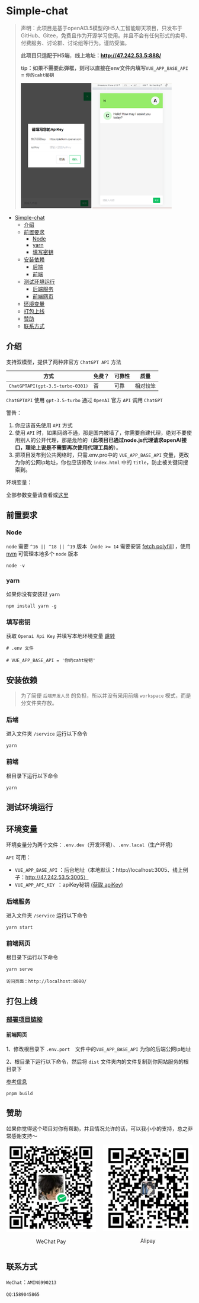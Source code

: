 # Simple-chat

> 声明：此项目是基于openAI3.5模型的H5人工智能聊天项目，只发布于 GitHub、Gitee，免费且作为开源学习使用。并且不会有任何形式的卖号、付费服务、讨论群、讨论组等行为。谨防受骗。
>
> **此项目只适配于H5端**，**线上地址：http://47.242.53.5:888/**
>
> **tip：如果不需要此弹框，则可以直接在env文件内填写`VUE_APP_BASE_API` = `你的caht秘钥`**
>
> <img src="./docs/c1.png" alt="image-20230505141729128" style="zoom: 33%;" />
>
> <img src="./docs/c2.png" alt="image-20230505101851583" style="zoom: 33%;" />

- [Simple-chat](#Simple-chat)
  - [介绍](#介绍)
  - [前置要求](#前置要求)
    - [Node](#node)
    - [yarn](#yarn)
    - [填写密钥](#填写密钥)
  - [安装依赖](#安装依赖)
    - [后端](#后端)
    - [前端](#前端)
  - [测试环境运行](#测试环境运行)
    - [后端服务](#后端服务)
    - [前端网页](#前端网页)
  - [环境变量](#环境变量)
  - [打包上线](#打包上线)
  - [赞助](#赞助)
  - [联系方式](#联系方式)

## 介绍

支持双模型，提供了两种非官方 `ChatGPT API` 方法

| 方式                             | 免费？ | 可靠性 | 质量     |
| -------------------------------- | ------ | ------ | -------- |
| `ChatGPTAPI(gpt-3.5-turbo-0301)` | 否     | 可靠   | 相对较笨 |

`ChatGPTAPI` 使用 `gpt-3.5-turbo` 通过 `OpenAI` 官方 `API` 调用 `ChatGPT`

警告：

1. 你应该首先使用 `API` 方式
2. 使用 `API` 时，如果网络不通，那是国内被墙了，你需要自建代理，绝对不要使用别人的公开代理，那是危险的（**此项目已通过node.js代理请求openAI接口，理论上说是不需要再次使用代理工具的**）。
3. 把项目发布到公共网络时，只需.env.pro中的 `VUE_APP_BASE_API` 变量，更改为你的公网ip地址，你也应该修改 `index.html` 中的 `title`，防止被关键词搜索到。

环境变量：

全部参数变量请查看或[这里](#环境变量)



## 前置要求

### Node

`node` 需要 `^16 || ^18 || ^19` 版本（`node >= 14` 需要安装 [fetch polyfill](https://github.com/developit/unfetch#usage-as-a-polyfill)），使用 [nvm](https://github.com/nvm-sh/nvm) 可管理本地多个 `node` 版本

```shell
node -v
```

### yarn

如果你没有安装过 `yarn`

```shell
npm install yarn -g
```

### 填写密钥

获取 `Openai Api Key` 并填写本地环境变量 [跳转](#介绍)

```
# .env 文件

# VUE_APP_BASE_API = '你的caht秘钥'

```

## 安装依赖

> 为了简便 `后端开发人员` 的负担，所以并没有采用前端 `workspace` 模式，而是分文件夹存放。

### 后端

进入文件夹 `/service` 运行以下命令

```shell
yarn
```

### 前端

根目录下运行以下命令

```shell
yarn
```

## 测试环境运行

## 环境变量

环境变量分为两个文件：`.env.dev`（开发环境）、`.env.lacal`（生产环境）

`API` 可用：

- `VUE_APP_BASE_API`  ：后台地址（本地默认：http://localhost:3005、线上例子：http://47.242.53.5:3005）
- `VUE_APP_API_KEY `：apiKey秘钥 [(获取 apiKey)](https://platform.openai.com/overview)

### 后端服务

进入文件夹 `/service` 运行以下命令

```shell
yarn start
```

### 前端网页

根目录下运行以下命令

```shell
yarn serve

访问页面：http://localhost:8080/
```



## 打包上线

### [部署项目链接](https://blog.csdn.net/FF_XM/article/details/130502763?csdn_share_tail=%7B%22type%22%3A%22blog%22%2C%22rType%22%3A%22article%22%2C%22rId%22%3A%22130502763%22%2C%22source%22%3A%22FF_XM%22%7D)



#### 前端网页

1、修改根目录下 `.env.port  `文件中的`VUE_APP_BASE_API` 为你的后端公网ip地址

2、根目录下运行以下命令，然后将 `dist` 文件夹内的文件复制到你网站服务的根目录下

[参考信息](https://cn.vitejs.dev/guide/static-deploy.html#building-the-app)

```shell
pnpm build
```



## 赞助

如果你觉得这个项目对你有帮助，并且情况允许的话，可以我小小的支持，总之非常感谢支持～

<div style="display: flex; gap: 20px;">
	<div style="text-align: center">
		<img style="max-width: 100%" src="./docs/wechat.jpg" alt="微信" />
		<p>WeChat Pay</p>
	</div>
	<div style="text-align: center">
		<img style="max-width: 100%" src="./docs/alipay.jpg" alt="支付宝" />
		<p>Alipay</p>
	</div>
</div>



## 联系方式

`WeChat`：`AMING990213`

`QQ`:`1589045865`
